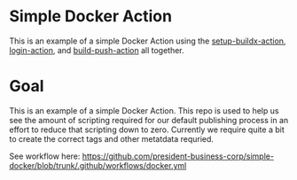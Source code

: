 # Simple Docker Action

This is an example of a simple Docker Action using the [setup-buildx-action](https://github.com/docker/setup-buildx-action), [login-action](https://github.com/docker/login-action), and [build-push-action](https://github.com/docker/build-push-action) all together.

# Goal

This is an example of a simple Docker Action. This repo is used to help us see the amount of scripting required for our default publishing process in an effort to reduce that scripting down to zero. Currently we require quite a bit to create the correct tags and other metatdata requried.

See workflow here: https://github.com/president-business-corp/simple-docker/blob/trunk/.github/workflows/docker.yml
